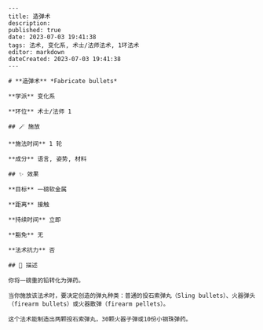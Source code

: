 
    ---
    title: 造弹术
    description: 
    published: true
    date: 2023-07-03 19:41:38
    tags: 法术, 变化系, 术士/法师法术, 1环法术
    editor: markdown
    dateCreated: 2023-07-03 19:41:38
    ---

    # **造弹术** *Fabricate bullets*

    **学派** 变化系 

    **环位** 术士/法师 1

    ## 🪄 施放

    **施法时间** 1 轮

    **成分** 语言, 姿势, 材料

    ## ✨ 效果 

    **目标** 一磅软金属 

    **距离** 接触  

    **持续时间** 立即 

    **豁免** 无

    **法术抗力** 否

    ## 📖 描述

    你将一磅重的铅转化为弹药。

    当你施放该法术时，要决定创造的弹丸种类：普通的投石索弹丸（Sling bullets）、火器弹头（firearm bullets）或火器散弹（firearm pellets）。

    这个法术能制造出两颗投石索弹丸，30颗火器子弹或10份小钢珠弹药。
    